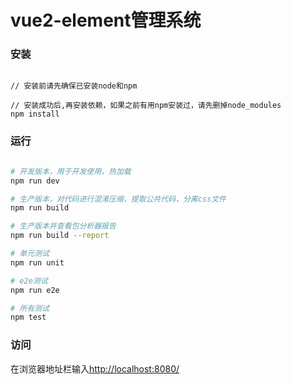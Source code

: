 
# vue2-element管理系统


### 安装
```bush

// 安装前请先确保已安装node和npm

// 安装成功后,再安装依赖，如果之前有用npm安装过，请先删掉node_modules
npm install
```
### 运行

``` bash

# 开发版本，用于开发使用，热加载
npm run dev

# 生产版本，对代码进行混淆压缩，提取公共代码，分离css文件
npm run build

# 生产版本并查看包分析器报告
npm run build --report

# 单元测试
npm run unit

# e2e测试
npm run e2e

# 所有测试
npm test
```

### 访问
在浏览器地址栏输入[http://localhost:8080/](http://localhost:8080/)
